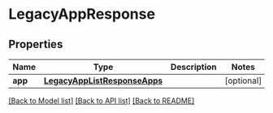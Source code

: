 # LegacyAppResponse

## Properties
Name | Type | Description | Notes
------------ | ------------- | ------------- | -------------
**app** | [**LegacyAppListResponseApps**](LegacyAppListResponseApps.md) |  | [optional] 

[[Back to Model list]](../README.md#documentation-for-models) [[Back to API list]](../README.md#documentation-for-api-endpoints) [[Back to README]](../README.md)


